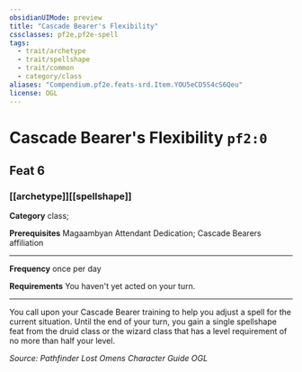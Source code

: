 ```yaml
---
obsidianUIMode: preview
title: "Cascade Bearer's Flexibility"
cssclasses: pf2e,pf2e-spell
tags:
  - trait/archetype
  - trait/spellshape
  - trait/common
  - category/class
aliases: "Compendium.pf2e.feats-srd.Item.YOU5eCD5S4cS6Qeu"
license: OGL
---
```

# Cascade Bearer's Flexibility `pf2:0`
## Feat 6
### [[archetype]][[spellshape]]

**Category** class; 



**Prerequisites** Magaambyan Attendant Dedication; Cascade Bearers affiliation
* * *
**Frequency** once per day

**Requirements** You haven't yet acted on your turn.

* * *

You call upon your Cascade Bearer training to help you adjust a spell for the current situation. Until the end of your turn, you gain a single spellshape feat from the druid class or the wizard class that has a level requirement of no more than half your level.

*Source: Pathfinder Lost Omens Character Guide*
*OGL*
